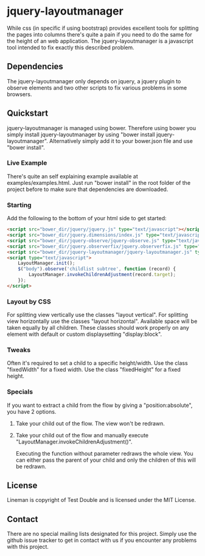 jquery-layoutmanager
====================

While css (in specific if using bootstrap) provides excellent tools for splitting the pages into columns there's quite a pain if you need to do the same for the height of an web application.
The jquery-layoutmanager is a javascript tool intended to fix exactly this described problem.

Dependencies
------------

The jquery-layoutmanager only depends on jquery, a jquery plugin to observe elements and two other scripts to fix various problems in some browsers.

Quickstart
----------

jquery-layoutmanager is managed using bower.
Therefore using bower you simply install jquery-layoutmanager by using "bower install jquery-layoutmanager".
Alternatively simply add it to your bower.json file and use "bower install".

### Live Example ###

There's quite an self explaining example available at examples/examples.html.
Just run "bower install" in the root folder of the project before to make sure that dependencies are downloaded.

### Starting ###

Add the following to the bottom of your html side to get started:

```html
<script src="bower_dir/jquery/jquery.js" type="text/javascript"></script>
<script src="bower_dir/jquery.dimensions/index.js" type="text/javascript"></script>
<script src="bower_dir/jquery-observe/jquery-observe.js" type="text/javascript"></script>
<script src="bower_dir/jquery.observerfix/jquery.observerfix.js" type="text/javascript"></script>
<script src="bower_dir/jquery-layoutmanager/jquery-layoutmanager.js" type="text/javascript"></script>
<script type="text/javascript">
    LayoutManager.init();
    $("body").observe('childlist subtree', function (record) {
        LayoutManager.invokeChildrenAdjustment(record.target);
    });
</script>
```

### Layout by CSS ##

For splitting view vertically use the classes "layout vertical".
For splitting view horizontally use the classes "layout horizontal".
Available space will be taken equally by all children.
These classes should work properly on any element with default or custom displaysetting "display:block".

### Tweaks ###

Often it's required to set a child to a specific height/width.
Use the class "fixedWidth" for a fixed width.
Use the class "fixedHeight" for a fixed height.

### Specials ###

If you want to extract a child from the flow by giving a "position:absolute", you have 2 options.

1. Take your child out of the flow. The view won't be redrawn.
2. Take your child out of the flow and manually execute "LayoutManager.invokeChildrenAdjustment()".

   Executing the function without parameter redraws the whole view.
   You can either pass the parent of your child and only the children of this will be redrawn.

License
-------

Lineman is copyright of Test Double and is licensed under the MIT License.

Contact
-------

There are no special mailing lists designated for this project.
Simply use the github issue tracker to get in contact with us if you encounter any problems with this project.

